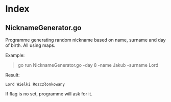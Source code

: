 # Index

## NicknameGenerator.go

Programme generating random nickname based on
name, surname and day of birth.
All using maps.

Example:
> go run NicknameGenerator.go -day 8 -name Jakub -surname Lord

Result:
```text
Lord Wielki Rozczłonkowany
```

If flag is no set, programme will ask for it.

